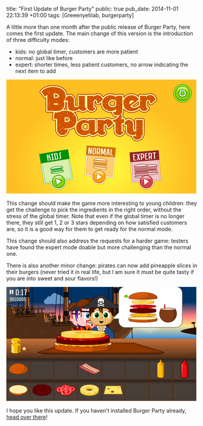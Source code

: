 title: "First Update of Burger Party"
public: true
pub_date: 2014-11-01 22:13:39 +01:00
tags: [Greeenyetilab, burgerparty]


A little more than one month after the public release of Burger Party, here comes the first update. The main change of this version is the introduction of three difficulty modes:
<!-- more -->

- kids: no global timer, customers are more patient
- normal: just like before
- expert: shorter times, less patient customers, no arrow indicating the next item to add

[![The new start screen](/projects/burgerparty/1.1.1/thumb-start.png)](/projects/burgerparty/1.1.1/start.png)

This change should make the game more interesting to young children: they get the challenge to pick the ingredients in the right order, without the stress of the global timer. Note that even if the global timer is no longer there, they still get 1, 2 or 3 stars depending on how satisfied customers are, so it is a good way for them to get ready for the normal mode.

This change should also address the requests for a harder game: testers have found the expert mode doable but more challenging than the normal one.

There is also another minor change: pirates can now add pineapple slices in their burgers (never tried it in real life, but I am sure it must be quite tasty if you are into sweet and sour flavors!)

[![The new start screen](/projects/burgerparty/1.1.0/thumb-pineapple.png)](/projects/burgerparty/1.1.0/pineapple.png)

I hope you like this update. If you haven't installed Burger Party already, [head over there][bp]!

[bp]: /projects/burgerparty

